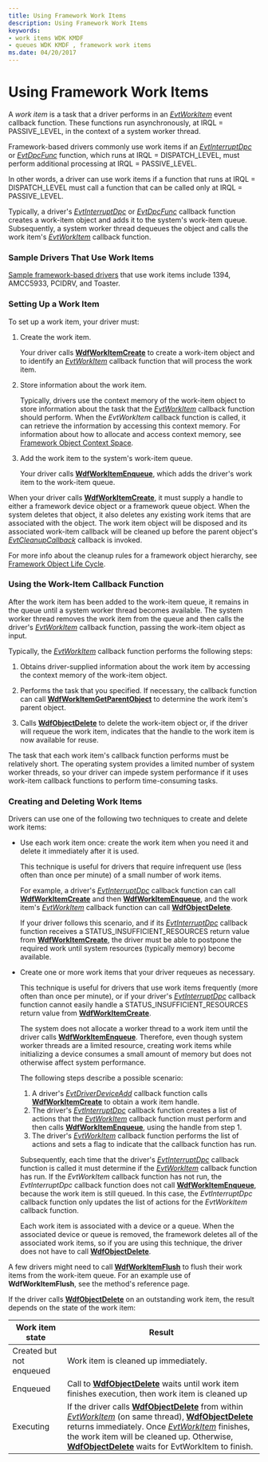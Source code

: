 ```yaml
---
title: Using Framework Work Items
description: Using Framework Work Items
keywords:
- work items WDK KMDF
- queues WDK KMDF , framework work items
ms.date: 04/20/2017
---
```


# Using Framework Work Items





A *work item* is a task that a driver performs in an [*EvtWorkItem*](/windows-hardware/drivers/ddi/wdfworkitem/nc-wdfworkitem-evt_wdf_workitem) event callback function. These functions run asynchronously, at IRQL = PASSIVE\_LEVEL, in the context of a system worker thread.

Framework-based drivers commonly use work items if an [*EvtInterruptDpc*](/windows-hardware/drivers/ddi/wdfinterrupt/nc-wdfinterrupt-evt_wdf_interrupt_dpc) or [*EvtDpcFunc*](/windows-hardware/drivers/ddi/wdfdpc/nc-wdfdpc-evt_wdf_dpc) function, which runs at IRQL = DISPATCH\_LEVEL, must perform additional processing at IRQL = PASSIVE\_LEVEL.

In other words, a driver can use work items if a function that runs at IRQL = DISPATCH\_LEVEL must call a function that can be called only at IRQL = PASSIVE\_LEVEL.

Typically, a driver's [*EvtInterruptDpc*](/windows-hardware/drivers/ddi/wdfinterrupt/nc-wdfinterrupt-evt_wdf_interrupt_dpc) or [*EvtDpcFunc*](/windows-hardware/drivers/ddi/wdfdpc/nc-wdfdpc-evt_wdf_dpc) callback function creates a work-item object and adds it to the system's work-item queue. Subsequently, a system worker thread dequeues the object and calls the work item's [*EvtWorkItem*](/windows-hardware/drivers/ddi/wdfworkitem/nc-wdfworkitem-evt_wdf_workitem) callback function.

### Sample Drivers That Use Work Items

[Sample framework-based drivers](sample-kmdf-drivers.md) that use work items include 1394, AMCC5933, PCIDRV, and Toaster.

### <a href="" id="ddk-setting-up-a-work-item-df"></a>Setting Up a Work Item

To set up a work item, your driver must:

1.  Create the work item.

    Your driver calls [**WdfWorkItemCreate**](/windows-hardware/drivers/ddi/wdfworkitem/nf-wdfworkitem-wdfworkitemcreate) to create a work-item object and to identify an [*EvtWorkItem*](/windows-hardware/drivers/ddi/wdfworkitem/nc-wdfworkitem-evt_wdf_workitem) callback function that will process the work item.

2.  Store information about the work item.

    Typically, drivers use the context memory of the work-item object to store information about the task that the [*EvtWorkItem*](/windows-hardware/drivers/ddi/wdfworkitem/nc-wdfworkitem-evt_wdf_workitem) callback function should perform. When the *EvtWorkItem* callback function is called, it can retrieve the information by accessing this context memory. For information about how to allocate and access context memory, see [Framework Object Context Space](framework-object-context-space.md).

3.  Add the work item to the system's work-item queue.

    Your driver calls [**WdfWorkItemEnqueue**](/windows-hardware/drivers/ddi/wdfworkitem/nf-wdfworkitem-wdfworkitemenqueue), which adds the driver's work item to the work-item queue.

When your driver calls [**WdfWorkItemCreate**](/windows-hardware/drivers/ddi/wdfworkitem/nf-wdfworkitem-wdfworkitemcreate), it must supply a handle to either a framework device object or a framework queue object. When the system deletes that object, it also deletes any existing work items that are associated with the object. The work item object will be disposed and its associated work-item callback will be cleaned up before the parent object's [*EvtCleanupCallback*](/windows-hardware/drivers/ddi/wdfobject/nc-wdfobject-evt_wdf_object_context_cleanup) callback is invoked.

For more info about the cleanup rules for a framework object hierarchy, see [Framework Object Life Cycle](./framework-object-life-cycle.md).

### <a href="" id="ddk-using-the-work-item-callback-function-df"></a>Using the Work-Item Callback Function

After the work item has been added to the work-item queue, it remains in the queue until a system worker thread becomes available. The system worker thread removes the work item from the queue and then calls the driver's [*EvtWorkItem*](/windows-hardware/drivers/ddi/wdfworkitem/nc-wdfworkitem-evt_wdf_workitem) callback function, passing the work-item object as input.

Typically, the [*EvtWorkItem*](/windows-hardware/drivers/ddi/wdfworkitem/nc-wdfworkitem-evt_wdf_workitem) callback function performs the following steps:

1.  Obtains driver-supplied information about the work item by accessing the context memory of the work-item object.

2.  Performs the task that you specified. If necessary, the callback function can call [**WdfWorkItemGetParentObject**](/windows-hardware/drivers/ddi/wdfworkitem/nf-wdfworkitem-wdfworkitemgetparentobject) to determine the work item's parent object.

3.  Calls [**WdfObjectDelete**](/windows-hardware/drivers/ddi/wdfobject/nf-wdfobject-wdfobjectdelete) to delete the work-item object or, if the driver will requeue the work item, indicates that the handle to the work item is now available for reuse.

The task that each work item's callback function performs must be relatively short. The operating system provides a limited number of system worker threads, so your driver can impede system performance if it uses work-item callback functions to perform time-consuming tasks.

### <a href="" id="ddk-creating-and-deleting-work-items-df"></a>Creating and Deleting Work Items

Drivers can use one of the following two techniques to create and delete work items:

-   Use each work item once: create the work item when you need it and delete it immediately after it is used.

    This technique is useful for drivers that require infrequent use (less often than once per minute) of a small number of work items.

    For example, a driver's [*EvtInterruptDpc*](/windows-hardware/drivers/ddi/wdfinterrupt/nc-wdfinterrupt-evt_wdf_interrupt_dpc) callback function can call [**WdfWorkItemCreate**](/windows-hardware/drivers/ddi/wdfworkitem/nf-wdfworkitem-wdfworkitemcreate) and then [**WdfWorkItemEnqueue**](/windows-hardware/drivers/ddi/wdfworkitem/nf-wdfworkitem-wdfworkitemenqueue), and the work item's [*EvtWorkItem*](/windows-hardware/drivers/ddi/wdfworkitem/nc-wdfworkitem-evt_wdf_workitem) callback function can call [**WdfObjectDelete**](/windows-hardware/drivers/ddi/wdfobject/nf-wdfobject-wdfobjectdelete).

    If your driver follows this scenario, and if its [*EvtInterruptDpc*](/windows-hardware/drivers/ddi/wdfinterrupt/nc-wdfinterrupt-evt_wdf_interrupt_dpc) callback function receives a STATUS\_INSUFFICIENT\_RESOURCES return value from [**WdfWorkItemCreate**](/windows-hardware/drivers/ddi/wdfworkitem/nf-wdfworkitem-wdfworkitemcreate), the driver must be able to postpone the required work until system resources (typically memory) become available.

-   Create one or more work items that your driver requeues as necessary.

    This technique is useful for drivers that use work items frequently (more often than once per minute), or if your driver's [*EvtInterruptDpc*](/windows-hardware/drivers/ddi/wdfinterrupt/nc-wdfinterrupt-evt_wdf_interrupt_dpc) callback function cannot easily handle a STATUS\_INSUFFICIENT\_RESOURCES return value from [**WdfWorkItemCreate**](/windows-hardware/drivers/ddi/wdfworkitem/nf-wdfworkitem-wdfworkitemcreate).

    The system does not allocate a worker thread to a work item until the driver calls [**WdfWorkItemEnqueue**](/windows-hardware/drivers/ddi/wdfworkitem/nf-wdfworkitem-wdfworkitemenqueue). Therefore, even though system worker threads are a limited resource, creating work items while initializing a device consumes a small amount of memory but does not otherwise affect system performance.

    The following steps describe a possible scenario:

    1.  A driver's [*EvtDriverDeviceAdd*](/windows-hardware/drivers/ddi/wdfdriver/nc-wdfdriver-evt_wdf_driver_device_add) callback function calls [**WdfWorkItemCreate**](/windows-hardware/drivers/ddi/wdfworkitem/nf-wdfworkitem-wdfworkitemcreate) to obtain a work item handle.
    2.  The driver's [*EvtInterruptDpc*](/windows-hardware/drivers/ddi/wdfinterrupt/nc-wdfinterrupt-evt_wdf_interrupt_dpc) callback function creates a list of actions that the [*EvtWorkItem*](/windows-hardware/drivers/ddi/wdfworkitem/nc-wdfworkitem-evt_wdf_workitem) callback function must perform and then calls [**WdfWorkItemEnqueue**](/windows-hardware/drivers/ddi/wdfworkitem/nf-wdfworkitem-wdfworkitemenqueue), using the handle from step 1.
    3.  The driver's [*EvtWorkItem*](/windows-hardware/drivers/ddi/wdfworkitem/nc-wdfworkitem-evt_wdf_workitem) callback function performs the list of actions and sets a flag to indicate that the callback function has run.

    Subsequently, each time that the driver's [*EvtInterruptDpc*](/windows-hardware/drivers/ddi/wdfinterrupt/nc-wdfinterrupt-evt_wdf_interrupt_dpc) callback function is called it must determine if the [*EvtWorkItem*](/windows-hardware/drivers/ddi/wdfworkitem/nc-wdfworkitem-evt_wdf_workitem) callback function has run. If the *EvtWorkItem* callback function has not run, the *EvtInterruptDpc* callback function does not call [**WdfWorkItemEnqueue**](/windows-hardware/drivers/ddi/wdfworkitem/nf-wdfworkitem-wdfworkitemenqueue), because the work item is still queued. In this case, the *EvtInterruptDpc* callback function only updates the list of actions for the *EvtWorkItem* callback function.

    Each work item is associated with a device or a queue. When the associated device or queue is removed, the framework deletes all of the associated work items, so if you are using this technique, the driver does not have to call [**WdfObjectDelete**](/windows-hardware/drivers/ddi/wdfobject/nf-wdfobject-wdfobjectdelete).

A few drivers might need to call [**WdfWorkItemFlush**](/windows-hardware/drivers/ddi/wdfworkitem/nf-wdfworkitem-wdfworkitemflush) to flush their work items from the work-item queue. For an example use of **WdfWorkItemFlush**, see the method's reference page.

If the driver calls [**WdfObjectDelete**](/windows-hardware/drivers/ddi/wdfobject/nf-wdfobject-wdfobjectdelete) on an outstanding work item, the result depends on the state of the work item:

|Work item state|Result|
|-|-|
|Created but not enqueued|Work item is cleaned up immediately.|
|Enqueued|Call to [**WdfObjectDelete**](/windows-hardware/drivers/ddi/wdfobject/nf-wdfobject-wdfobjectdelete) waits until work item finishes execution, then work item is cleaned up|
|Executing|If the driver calls [**WdfObjectDelete**](/windows-hardware/drivers/ddi/wdfobject/nf-wdfobject-wdfobjectdelete) from within [*EvtWorkItem*](/windows-hardware/drivers/ddi/wdfworkitem/nc-wdfworkitem-evt_wdf_workitem) (on same thread), [**WdfObjectDelete**](/windows-hardware/drivers/ddi/wdfobject/nf-wdfobject-wdfobjectdelete) returns immediately. Once [*EvtWorkItem*](/windows-hardware/drivers/ddi/wdfworkitem/nc-wdfworkitem-evt_wdf_workitem) finishes, the work item will be cleaned up.  Otherwise, [**WdfObjectDelete**](/windows-hardware/drivers/ddi/wdfobject/nf-wdfobject-wdfobjectdelete) waits for EvtWorkItem to finish.|

